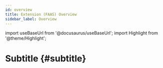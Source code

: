 ```yaml
---
id: overview
title: Extension (FAAS) Overview
sidebar_label: Overview
---
```

import useBaseUrl from '@docusaurus/useBaseUrl'; 
import Highlight from '@theme/Highlight';

# Subtitle {#subtitle}

